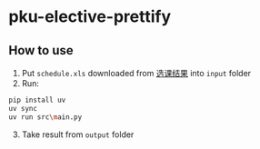 # pku-elective-prettify

## How to use
1. Put `schedule.xls` downloaded from [选课结果](elective.pku.edu.cn) into `input` folder
2. Run:
```bash
pip install uv
uv sync
uv run src\main.py
```
3. Take result from `output` folder
